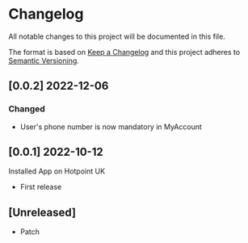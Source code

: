 # Changelog

All notable changes to this project will be documented in this file.

The format is based on [Keep a Changelog](http://keepachangelog.com/en/1.0.0/)
and this project adheres to [Semantic Versioning](http://semver.org/spec/v2.0.0.html).

## [0.0.2] 2022-12-06

### Changed

- User's phone number is now mandatory in MyAccount

## [0.0.1] 2022-10-12
Installed App on Hotpoint UK

- First release
## [Unreleased]

- Patch
